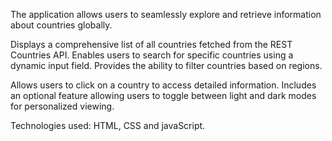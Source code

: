 The application allows users to seamlessly explore and retrieve information about countries globally.

Displays a comprehensive list of all countries fetched from the REST Countries API. Enables users to search for specific countries using a dynamic input field. Provides the ability to filter countries based on regions.

Allows users to click on a country to access detailed information. Includes an optional feature allowing users to toggle between light and dark modes for personalized viewing.

Technologies used: HTML, CSS and javaScript.
